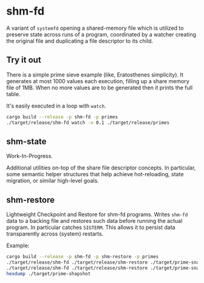 # shm-fd

A variant of `systemfd` opening a shared-memory file which is utilized to
preserve state across runs of a program, coordinated by a watcher creating the
original file and duplicating a file descriptor to its child.

## Try it out

There is a simple prime sieve example (like, Eratosthenes simplicity). It
generates at most 1000 values each execution, filling up a share memory file of
1MB. When no more values are to be generated then it prints the full table.

It's easily executed in a loop with `watch`.

```bash
cargo build --release -p shm-fd -p primes
./target/release/shm-fd watch -n 0.1 ./target/release/primes
```

## shm-state

Work-In-Progress.

Additional utilities on-top of the share file descriptor concepts. In
particular, some semantic helper structures that help achieve hot-reloading,
state migration, or similar high-level goals.

## shm-restore

Lightweight Checkpoint and Restore for shm-fd programs. Writes `shm-fd` data to
a backing file and restores such data before running the actual program. In
particular catches `SIGTERM`. This allows it to persist data transparently
across (system) restarts.

Example:

```bash
cargo build --release -p shm-fd -p shm-restore -p primes
./target/release/shm-fd ./target/release/shm-restore ./target/prime-snapshot ./target/release/primes
./target/release/shm-fd ./target/release/shm-restore ./target/prime-snapshot ./target/release/primes
hexdump ./target/prime-shapshot
```

